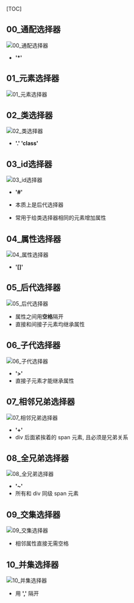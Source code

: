 [TOC]

## 00_通配选择器

![00_通配选择器](01_CSS选择器.assets/00_通配选择器.png)

* **'*'**

## 01_元素选择器

![01_元素选择器](01_CSS选择器.assets/01_元素选择器.png)



## 02_类选择器

![02_类选择器](01_CSS选择器.assets/02_类选择器.png)

* **'.'  'class'**

## 03_id选择器

![03_id选择器](01_CSS选择器.assets/03_id选择器.png)

* **'#'**

* 本质上是后代选择器

* 常用于给类选择器相同的元素增加属性


## 04_属性选择器

![04_属性选择器](01_CSS选择器.assets/04_属性选择器.png)

* **'[]'**

## 05_后代选择器

![05_后代选择器](01_CSS选择器.assets/05_后代选择器.png)

* 属性之间用**空格**隔开
* 直接和间接子元素均继承属性

## 06_子代选择器

![06_子代选择器](01_CSS选择器.assets/06_子代选择器.png)

* **'>'**
* 直接子元素才能继承属性

## 07_相邻兄弟选择器

![07_相邻兄弟选择器](01_CSS选择器.assets/07_相邻兄弟选择器.png)

* **'+'**
* div 后面紧挨着的 span 元素, 且必须是兄弟关系

## 08_全兄弟选择器

![08_全兄弟选择器](01_CSS选择器.assets/08_全兄弟选择器.png)

* **'~'**
* 所有和 div 同级 span 元素

## 09_交集选择器

![09_交集选择器](01_CSS选择器.assets/09_交集选择器.png)

* 相邻属性直接无需空格

## 10_并集选择器

![10_并集选择器](01_CSS选择器.assets/10_并集选择器.png)

* 用 **','** 隔开
